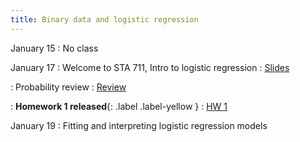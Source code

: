 ```yaml
---
title: Binary data and logistic regression
---
```


January 15
: No class

January 17
: Welcome to STA 711, Intro to logistic regression
  : [Slides](https://sta711-s24.github.io/slides/lecture_1.pdf)
  
: Probability review
  : [Review](https://sta711-s24.github.io/slides/review.pdf)

: **Homework 1 released**{: .label .label-yellow }
  : [HW 1](https://sta711-s24.github.io/homework/HW1.pdf)

January 19
: Fitting and interpreting logistic regression models

